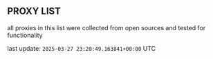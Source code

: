## PROXY LIST

all proxies in this list were collected from open sources and tested for functionality

last update: `2025-03-27 23:20:49.163841+00:00` UTC